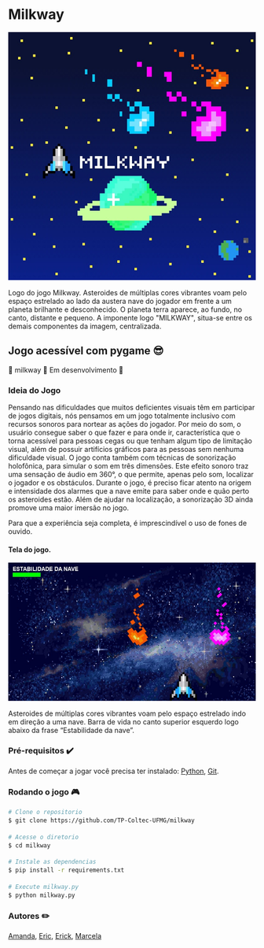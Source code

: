 # Milkway

![](assets/images/NovoLogo.jpg)

Logo do jogo Milkway. Asteroides de múltiplas cores vibrantes voam pelo espaço estrelado ao lado da austera nave do jogador em frente a um planeta brilhante e desconhecido. O planeta terra aparece, ao fundo, no canto, distante e pequeno. A imponente logo "MILKWAY", situa-se entre os demais componentes da imagem, centralizada.

## Jogo acessível com pygame :sunglasses:

:milky_way: milkway :rocket: Em desenvolvimento :milky_way:

### Ideia do Jogo

Pensando nas dificuldades que muitos deficientes visuais têm em participar de jogos digitais, nós pensamos em um jogo totalmente inclusivo com recursos sonoros para nortear as ações do jogador. Por meio do som, o usuário consegue saber o que fazer e para onde ir, característica que o torna acessível para pessoas cegas ou que tenham algum tipo de limitação visual, além de possuir artifícios gráficos para as pessoas sem nenhuma dificuldade visual. O jogo conta também com técnicas de sonorização holofônica,  para simular o som em três dimensões. Este efeito sonoro traz uma sensação de áudio em 360°, o que permite, apenas pelo som, localizar o jogador e os obstáculos. Durante o jogo, é preciso ficar atento na origem e intensidade dos  alarmes que a nave emite para saber onde e quão perto os asteroides estão. Além de ajudar na localização, a sonorização 3D ainda promove uma maior imersão no jogo. 

Para que a experiência seja completa, é imprescindível o uso de fones de ouvido.

#### Tela do jogo. 

![](assets/images/jogo.jpeg)

Asteroides de múltiplas cores vibrantes voam pelo espaço estrelado indo em direção a uma nave. Barra de vida no canto superior esquerdo logo abaixo da frase “Estabilidade da nave”.

### Pré-requisitos :heavy_check_mark:

Antes de começar a jogar você precisa ter instalado:
[Python](https://www.python.org/), [Git](https://git-scm.com/).

### Rodando o jogo :video_game:

```bash
# Clone o repositorio
$ git clone https://github.com/TP-Coltec-UFMG/milkway

# Acesse o diretorio
$ cd milkway

# Instale as dependencias
$ pip install -r requirements.txt

# Execute milkway.py
$ python milkway.py
```

### Autores :pencil2:
[Amanda](https://github.com/Fiaux12),
[Eric](https://github.com/mifegui),
[Erick](https://github.com/erickRochaIP),
[Marcela](https://github.com/MDonata)
